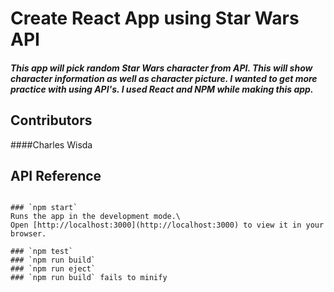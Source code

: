 # Create React App using Star Wars API


##### This app will pick random Star Wars character from API. This will show character information as well as character picture.  I wanted to get more practice with using API's.  I used React and NPM while making this app. 

## Contributors
####Charles Wisda 

## API Reference

```https://akabab.github.io/starwars-api/api

### `npm start`
Runs the app in the development mode.\
Open [http://localhost:3000](http://localhost:3000) to view it in your browser.

### `npm test`
### `npm run build`
### `npm run eject`
### `npm run build` fails to minify

